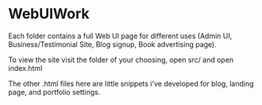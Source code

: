 # WebUIWork

Each folder contains a full Web UI page for different uses (Admin UI, Business/Testimonial Site, Blog signup, Book advertising page).

To view the site visit the folder of your choosing, open src/ and open index.html

The other .html files here are little snippets i've developed for blog, landing page, and portfolio settings.
